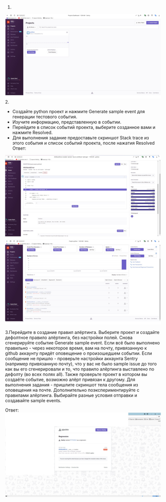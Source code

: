 1.  
![Иллюстрация к проекту](https://github.com/vk1391/devops-netology/blob/c11decc314c360b37d7fe5671d1deae82f302f13/sentry1.jpg)
2.  
 - Создайте python проект и нажмите Generate sample event для генерации тестового события.
 - Изучите информацию, представленную в событии.
 - Перейдите в список событий проекта, выберите созданное вами и нажмите Resolved.
 - Для выполнения задание предоставьте скриншот Stack trace из этого события и список событий проекта, после нажатия Resolved
Ответ:

![Иллюстрация к проекту](https://github.com/vk1391/devops-netology/blob/c11decc314c360b37d7fe5671d1deae82f302f13/sentry3.jpg)
![Иллюстрация к проекту](https://github.com/vk1391/devops-netology/blob/c11decc314c360b37d7fe5671d1deae82f302f13/sentry2.jpg)

3.Перейдите в создание правил алёртинга.
Выберите проект и создайте дефолтное правило алёртинга, без настройки полей.
Снова сгенерируйте событие Generate sample event.
Если всё было выполнено правильно - через некоторое время, вам на почту, привязанную к github аккаунту придёт оповещение о произошедшем событии.
Если сообщение не пришло - проверьте настройки аккаунта Sentry (например привязанную почту), что у вас не было sample issue до того как вы его сгенерировали и то,
что правило алёртинга выставлено по дефолту (во всех полях all). Также проверьте проект в котором вы создаёте событие, возможно алёрт привязан к другому.
Для выполнения задания - пришлите скриншот тела сообщения из оповещения на почте.
Дополнительно поэкспериментируйте с правилами алёртинга. Выбирайте разные условия отправки и создавайте sample events.

Ответ:
![Иллюстрация к проекту](https://github.com/vk1391/devops-netology/blob/c11decc314c360b37d7fe5671d1deae82f302f13/sentry4.jpg)
